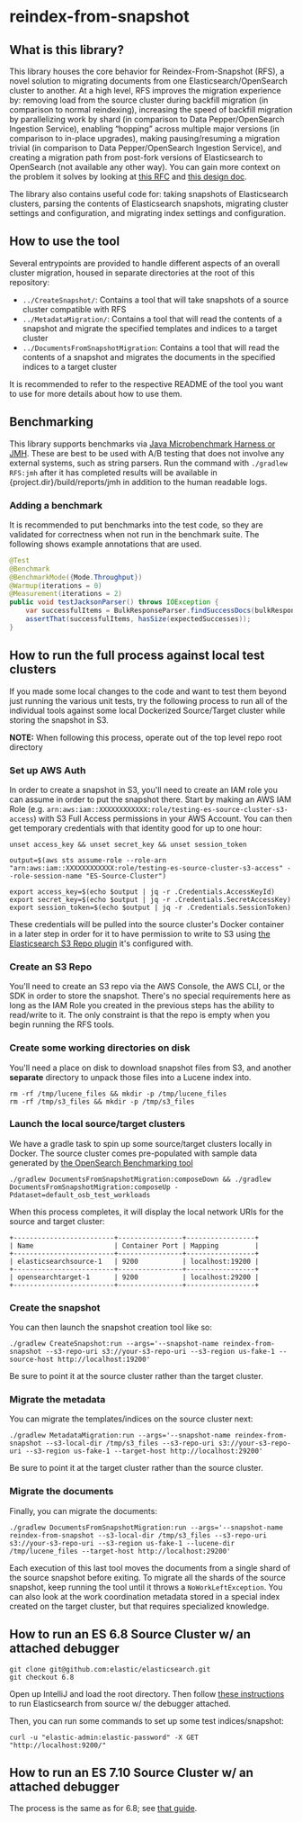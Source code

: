 # reindex-from-snapshot

## What is this library?

This library houses the core behavior for Reindex-From-Snapshot (RFS), a novel solution to migrating documents from one Elasticsearch/OpenSearch cluster to another.  At a high level, RFS improves the migration experience by: removing load from the source cluster during backfill migration (in comparison to normal reindexing), increasing the speed of backfill migration by parallelizing work by shard (in comparison to Data Pepper/OpenSearch Ingestion Service), enabling “hopping” across multiple major versions (in comparison to in-place upgrades), making pausing/resuming a migration trivial (in comparison to Data Pepper/OpenSearch Ingestion Service), and creating a migration path from post-fork versions of Elasticsearch to OpenSearch (not available any other way).  You can gain more context on the problem it solves by looking at [this RFC](https://github.com/opensearch-project/OpenSearch/issues/12667) and [this design doc](./docs/DESIGN.md).


The library also contains useful code for: taking snapshots of Elasticsearch clusters, parsing the contents of Elasticsearch snapshots, migrating cluster settings and configuration, and migrating index settings and configuration.

## How to use the tool

Several entrypoints are provided to handle different aspects of an overall cluster migration, housed in separate directories at the root of this repository:
* `../CreateSnapshot/`: Contains a tool that will take snapshots of a source cluster compatible with RFS
* `../MetadataMigration/`: Contains a tool that will read the contents of a snapshot and migrate the specified templates and indices to a target cluster
* `../DocumentsFromSnapshotMigration`: Contains a tool that will read the contents of a snapshot and migrates the documents in the specified indices to a target cluster

It is recommended to refer to the respective README of the tool you want to use for more details about how to use them.

## Benchmarking

This library supports benchmarks via [Java Microbenchmark Harness or JMH](https://github.com/openjdk/jmh).  These are best to be used with A/B testing that does not involve any external systems, such as string parsers.  Run the command with `./gradlew RFS:jmh` after it has completed results will be available in {project.dir}/build/reports/jmh in addition to the human readable logs.

### Adding a benchmark

It is recommended to put benchmarks into the test code, so they are validated for correctness when not run in the benchmark suite. The following shows example annotations that are used.

```java
@Test
@Benchmark
@BenchmarkMode({Mode.Throughput})
@Warmup(iterations = 0)
@Measurement(iterations = 2)
public void testJacksonParser() throws IOException {
    var successfulItems = BulkResponseParser.findSuccessDocs(bulkResponse);
    assertThat(successfulItems, hasSize(expectedSuccesses));
}
```

## How to run the full process against local test clusters

If you made some local changes to the code and want to test them beyond just running the various unit tests, try the following process to run all of the individual tools against some local Dockerized Source/Target cluster while storing the snapshot in S3.

**NOTE:** When following this process, operate out of the top level repo root directory

### Set up AWS Auth

In order to create a snapshot in S3, you'll need to create an IAM role you can assume in order to put the snapshot there.  Start by making an AWS IAM Role (e.g. `arn:aws:iam::XXXXXXXXXXXX:role/testing-es-source-cluster-s3-access`) with S3 Full Access permissions in your AWS Account.  You can then get temporary credentials with that identity good for up to one hour:

```shell
unset access_key && unset secret_key && unset session_token

output=$(aws sts assume-role --role-arn "arn:aws:iam::XXXXXXXXXXXX:role/testing-es-source-cluster-s3-access" --role-session-name "ES-Source-Cluster")

export access_key=$(echo $output | jq -r .Credentials.AccessKeyId)
export secret_key=$(echo $output | jq -r .Credentials.SecretAccessKey)
export session_token=$(echo $output | jq -r .Credentials.SessionToken)
```

These credentials will be pulled into the source cluster's Docker container in a later step in order for it to have permission to write to S3 using [the Elasticsearch S3 Repo plugin](https://www.elastic.co/guide/en/elasticsearch/plugins/7.10/repository-s3-client.html) it's configured with.

### Create an S3 Repo

You'll need to create an S3 repo via the AWS Console, the AWS CLI, or the SDK in order to store the snapshot.  There's no special requirements here as long as the IAM Role you created in the previous steps has the ability to read/write to it.  The only constraint is that the repo is empty when you begin running the RFS tools.

### Create some working directories on disk

You'll need a place on disk to download snapshot files from S3, and another **separate** directory to unpack those files into a Lucene index into.

```shell
rm -rf /tmp/lucene_files && mkdir -p /tmp/lucene_files
rm -rf /tmp/s3_files && mkdir -p /tmp/s3_files
```

### Launch the local source/target clusters

We have a gradle task to spin up some source/target clusters locally in Docker.  The source cluster comes pre-populated with sample data generated by [the OpenSearch Benchmarking tool](https://github.com/opensearch-project/opensearch-benchmark)

```shell
./gradlew DocumentsFromSnapshotMigration:composeDown && ./gradlew DocumentsFromSnapshotMigration:composeUp -Pdataset=default_osb_test_workloads
```

When this process completes, it will display the local network URIs for the source and target cluster:

```
+-------------------------+----------------+-----------------+
| Name                    | Container Port | Mapping         |
+-------------------------+----------------+-----------------+
| elasticsearchsource-1   | 9200           | localhost:19200 |
+-------------------------+----------------+-----------------+
| opensearchtarget-1      | 9200           | localhost:29200 |
+-------------------------+----------------+-----------------+
```

### Create the snapshot

You can then launch the snapshot creation tool like so:

```shell
./gradlew CreateSnapshot:run --args='--snapshot-name reindex-from-snapshot --s3-repo-uri s3://your-s3-repo-uri --s3-region us-fake-1 --source-host http://localhost:19200'
```

Be sure to point it at the source cluster rather than the target cluster.

### Migrate the metadata

You can migrate the templates/indices on the source cluster next:

```shell
./gradlew MetadataMigration:run --args='--snapshot-name reindex-from-snapshot --s3-local-dir /tmp/s3_files --s3-repo-uri s3://your-s3-repo-uri --s3-region us-fake-1 --target-host http://localhost:29200'
```

Be sure to point it at the target cluster rather than the source cluster.

### Migrate the documents

Finally, you can migrate the documents:

```shell
./gradlew DocumentsFromSnapshotMigration:run --args='--snapshot-name reindex-from-snapshot --s3-local-dir /tmp/s3_files --s3-repo-uri s3://your-s3-repo-uri --s3-region us-fake-1 --lucene-dir /tmp/lucene_files --target-host http://localhost:29200'
```

Each execution of this last tool moves the documents from a single shard of the source snapshot before exiting.  To migrate all the shards of the source snapshot, keep running the tool until it throws a `NoWorkLeftException`.  You can also look at the work coordination metadata stored in a special index created on the target cluster, but that requires specialized knowledge.

## How to run an ES 6.8 Source Cluster w/ an attached debugger

```shell
git clone git@github.com:elastic/elasticsearch.git
git checkout 6.8
```

Open up IntelliJ and load the root directory.  Then follow [these instructions](https://www.elastic.co/blog/how-to-debug-elasticsearch-source-code-in-intellij-idea) to run Elasticsearch from source w/ the debugger attached.

Then, you can run some commands to set up some test indices/snapshot:

```shell
curl -u "elastic-admin:elastic-password" -X GET "http://localhost:9200/"
```

## How to run an ES 7.10 Source Cluster w/ an attached debugger

The process is the same as for 6.8; see [that guide](#how-to-run-an-es-68-source-cluster-w-an-attached-debugger).

